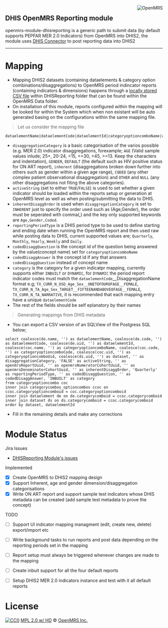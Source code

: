 <img src="https://s3.amazonaws.com/uploads.hipchat.com/20562/3117993/pmvz9920GZ81cMT/dhis2.png" alt="OpenMRS" align="right"/>

## DHIS OpenMRS Reporting module

openmrs-module-dhisreporting is a generic path to submit data (by default supports PEPFAR MER 2.0 Indicators) from OpenMRS into DHIS2, the module uses [DHIS Connector](http://github.com/jembi/openmrs-module-dhisconnector) to post reporting data into DHIS2
____________________________________


# Mapping

* Mapping DHIS2 datasets (containing dataelements & category option combinations/disaggregations) to OpenMRS period indincator reports (containing indicators & dimensions) happens through a [locally stored CSV file](https://github.com/jembi/openmrs-module-dhisreporting/blob/master/api/src/main/resources/pepfar-meta-datim.csv) within DHISReporting folder that can be found within the OpenMRS Data folder.
* On installation of this module, reports configured within the mapping will be looked for within the System which when non existant will be auto generated basing on the configurations within the same mapping file.

> Let us consider the mapping file

```
dataelementName|dataelementCode|dataelementId|categoryoptioncomboName|categoryoptioncomboCode|categoryoptioncomboUid|dataset|disaggregationCategory|activeString|openmrsReportUuid|openmrsNumeratorCohortUuid|openmrsDenominatorCohortUuid|inherentDisaggOrder|reportingPeriodType
```

* `disaggregationCategory` is a basic categorisation of the varios possible (e.g. MER 2.0) indicator disaggregations, forexample; `AGE` (Valid sample values inlude;  25+, 20-24, <15, <=30, >45, >=13. Keep the characters and indentation), `GENDER`, `DEFAULT` (the default such as HIV positive status for ON ART report), `inherent` (disaggregations broken down further into others such as gender within a given age range), `CODED` (any other complex patient observational disaggregation) and `OTHER` and `NULL` (any other disaggregations not fiting the above categories).
* `activeString` (set to either `TRUE`/`FALSE`) is used to set whether a given indicator should be loaded within the reports setup or generation at OpenMRS level as well as when posting/submitting the data to DHIS.
* `inherentDisaggOrder` is used when `disaggregationCategory` is set to `INHERENT` just to specify the order used such as (Age,Gender), the order must be seperated with comma(,) and the key only supported keywords are `Age,Gender,Coded`.
* `reportingPeriodType` is a DHIS period type to be used to define starting and ending date when running the OpenMRS report and then used raw while posting data to DHIS, current supported values are; `Quarterly`, `Monthly`, `Yearly`, `Weekly` and `Daily`.
* `codedDisaggQuestion` is the concept id of the question being answered by the value(concept name) set for `categoryoptioncomboName`
* `codedDisaggAnswer` is the concept id if any that answers `codedDisaggQuestion` instead of concept name
* `category` is the category for a given indicatpr mapping, currently supports either `INBUILT` or `DYNAMIC`, for `DYNAMIC` the period report indicator codes must match the `dataelementCode`__DisaggregationName format e.g; `TX_CURR_N_DSD_Age_Sex__ONETOFOUROFAGE__FEMALE`, `TX_CURR_N_TA_Age_Sex_TARGET__FIFTEENANDABOVEOFAGE__FEMALE`, `TX_CURR_N_TA_NARRATIVE`, it is recommended that each mapping entry have a unique `dataelementCode`
* The rest of the fields should be self eplanatory by their names

> Generating mappings from DHIS metadata

* You can export a CSV version of an SQLView of the Postgress SQL below;
```
select coalesce(de.name, '') as dataelementName, coalesce(de.code, '') as dataelementCode, coalesce(de.uid, '') as dataelementId, coalesce(coc.name, '') as categoryoptioncomboName, coalesce(coc.code, '') as categoryoptioncomboCode, coalesce(coc.uid, '') as categoryoptioncomboUid, coalesce(ds.uid, '') as dataset, '' as disaggregationCategory, 'FALSE' as activeString, '' as openmrsReportUuid, '' as openmrsNumeratorCohortUuid, '' as openmrsDenominatorCohortUuid, '' as inherentDisaggOrder, 'Quarterly' as reportingPeriodType, '' as codedDisaggQuestion, '' as codedDisaggAnswer, 'INBUILT' as category
from categoryoptioncombo coc
inner join categorycombos_optioncombos ccoc on ccoc.categoryoptioncomboid = coc.categoryoptioncomboid
inner join dataelement de on de.categorycomboid = ccoc.categorycomboid
inner join dataset ds on ds.categorycomboid = ccoc.categorycomboid
order by dataset, dataelementId
```
* Fill in the remaining details and make any corrections

# Module Status

Jira Issues
  - [DHISReporting Module's issues](https://jembiprojects.jira.com/projects/RODI/issues)

Implemented
  - [x] Create OpenMRS to DHIS2 mapping design
  - [x] Support Inherent, age and gender dimension/disaggregation categorisations
  - [x] Write ON ART report and support sample test indicators whose DHIS metadata can be created (add sample test metadata to prove the concept)

TODO
  - [ ] Support UI indicator mapping managment (edit, create new, delete) export/import etc
  - [ ] Write background tasks to run reports and post data depending on the reporting periods set in the mapping
  - [ ] Report setup must always be triggered whenever changes are made to the mapping
  - [ ] Create inbuit support for all the four default reports
  - [ ] Setup DHIS2 MER 2.0 indicators instance and test with it all default reports


# License

[![CC0](https://licensebuttons.net/p/zero/1.0/88x31.png)](https://creativecommons.org/publicdomain/zero/1.0/)
[MPL 2.0 w/ HD](http://openmrs.org/license/) © [OpenMRS Inc.](http://www.openmrs.org/)
